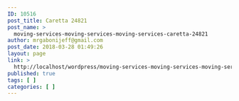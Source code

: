 ```yaml
---
ID: 10516
post_title: Caretta 24821
post_name: >
  moving-services-moving-services-moving-services-caretta-24821
author: mrgabonijeff@gmail.com
post_date: 2018-03-28 01:49:26
layout: page
link: >
  http://localhost/wordpress/moving-services-moving-services-moving-services-caretta-24821/
published: true
tags: [ ]
categories: [ ]
---
```

